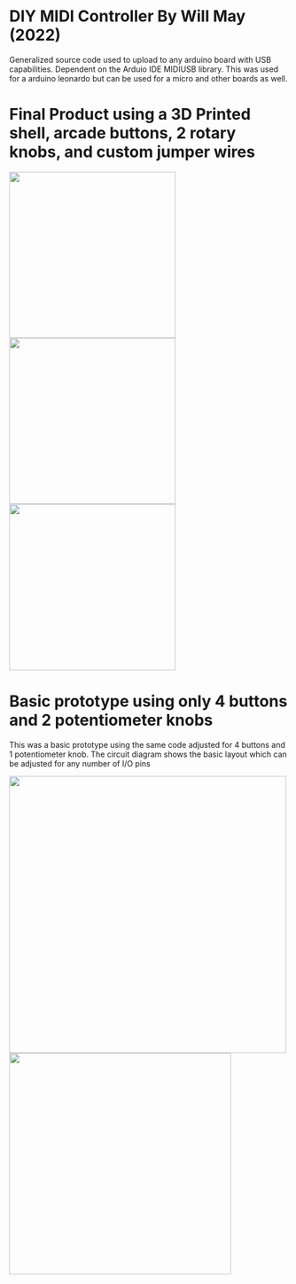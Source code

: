 # DIY MIDI Controller By Will May (2022)

Generalized source code used to upload to any arduino board with USB capabilities. Dependent on the Arduio IDE MIDIUSB library.
This was used for a arduino leonardo but can be used for a micro and other boards as well.

# Final Product using a 3D Printed shell, arcade buttons, 2 rotary knobs, and custom jumper wires
  <div id="banner">
    <div class="inline-block">
        <img src="https://github.com/regularwills/DIY-MIDI/assets/40306471/ceb598ab-f171-4d23-8543-b2fbfea3d1af" width="300" />
        <img src="https://github.com/regularwills/DIY-MIDI/assets/40306471/ac0b3408-819c-46d8-8fed-fd2e1d11c285" width="300" />
       <img src="https://github.com/regularwills/DIY-MIDI/assets/40306471/c6887712-c6d3-41fd-b312-2c382bf0c93f" width="300" />
    </div>
  </div>

# Basic prototype using only 4 buttons and 2 potentiometer knobs
This was a basic prototype using the same code adjusted for 4 buttons and 1 potentiometer knob. The circuit diagram shows the basic layout
which can be adjusted for any number of I/O pins

<img src="https://github.com/regularwills/DIY-MIDI/assets/40306471/bd799f87-26fb-4bb4-af77-fe4d4863863a" width="500" />
<img width="400" src="https://github.com/regularwills/DIY-MIDI/assets/40306471/c734dc50-7b98-46a4-8c3c-b0e43c56e2d1">

